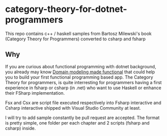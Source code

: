 # category-theory-for-dotnet-programmers
This repo contains c++ / haskell samples from Bartosz Milewski's book (Category Theory for Programmers) converted to csharp and fsharp

## Why
If you are curious about functional programming with dotnet background, you already may know [Domain modeling made functional](https://pragprog.com/book/swdddf/domain-modeling-made-functional) that could help you to build your first functional programming based app.
The Category Theory for programmers, is quite interresting for programmers having a first experience in fsharp or csharp (in .net) who want to use Haskell or enhance their FSharp implementation.

Fsx and Csx are script file executed respectively into Fsharp interactive and Csharp interactive shipped with Visual Studio Community at least.

I will try to add sample constantly be pull request are accepted.
The format is pretty simple, one folder per each chapter and 2 scripts (fsharp and csharp) inside.